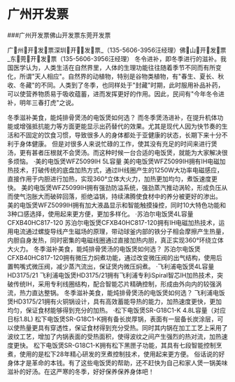﻿# 广州开发票
###广州开发票佛山开发票东莞开发票


广州开发票深圳开发票_（135-5606-3956汪经理）佛山开发票_东莞开发票（135-5606-3956汪经理）
冬令进补，即冬季进行的滋补。我国医学认为，人类生活在自然界里，人体的生理功能往往随着季节不同而有所变化，所谓&quot;天人相应&quot;。自然界的动植物，特别是谷物类植物，有&quot;春生、夏长、秋收、冬藏&quot;的不同。人类到了冬季，也同样处于&quot;封藏&quot;时期，此时服用补品补药，可以使营养物质易于吸收蕴蓄，进而发挥更好的作用。因此，民间有&quot;今年冬令进补，明年三春打虎&quot;之说。

冬季滋补美食，能炖排骨煲汤的电饭煲如何选？
而冬季煲汤进补，在提升机体功能或增强抵抗能力等方面更能显示出药替代的效果。尤其是现代人因为快节奏的生活和不固定的饮食习惯，导致很多人的身体都处于亚健康的状态，长期下来十分不利于身体健康。
但是对很多人来说忙碌的工作，使其没有充足的时间来进行煲汤，更有甚者压根就不会煲汤。而这种时候一台合适的电饭煲，就能为大家解决很多烦恼。
·美的电饭煲WFZ5099IH 5L容量
美的电饭煲WFZ5099IH拥有IH电磁加热技术，打破传统的底盘加热方式，通过IH线圈产生的1250W大功率电磁感应，直接作用于内胆进行加热，实现360°立体大火力，加热更加均匀，煮饭速度更快。
美的电饭煲WFZ5099IH拥有强劲防溢系统，强劲蒸汽推动涡轮，形成负压从而使气泡胀大而破碎回落，拒绝溢锅，持续沸腾使食材中的养分被更好的渗出。
美的电饭煲WFZ5099IH拥有加大液晶显示和智能触摸操控，同时10大特色功能和3种口感选择，使用起来更方便，更加多样化。
·苏泊尔电饭煲4L容量CFXB40HC817-120
苏泊尔电饭煲CFXB40HC817-120拥有IH电磁加热技术，运用电流通过螺旋导线产生磁场的原理，带动球釜内部的铁分子相会摩擦产生热量，内胆自身发热，同时密集的电磁线圈通过直接加热内胆，真正实现360°环绕立体大火力。
冬季滋补美食，能炖排骨煲汤的电饭煲如何选？
苏泊尔电饭煲CFXB40HC817-120拥有微压力焖煮功能，通过改变微压阀的出气结构，使用后置鸭嘴式微压阀，减少蒸汽流出，保证煲内微压焖煮。
·飞利浦电饭煲4L容量HD3175/21
飞利浦电饭煲HD3175/21拥有飞利浦专利iSpiral智芯IH加热技术，突破传统IH，采用专利线圈结构，配合智能芯片精确控制，形成由外向内的较强涡流，热力直达整锅。
冬季滋补美食，能炖排骨煲汤的电饭煲如何选？
飞利浦电饭煲HD3175/21拥有火铜锅设计，具有高效蓄能导热的能力，加热速度更快，更加均匀，保证食材能够得到充分的加热。
·松下电饭煲SR-G18C1-K 4.8L容量（对应日标1.8L)
松下电饭煲SR-G18C1-K拥有备长炭厚锅，表面有一层备长炭涂层，可以使热量更具有穿透性，保证食材得到充分受热。同时其内锅在加工工艺上采用了波纹工艺，增加了内锅表面的受热面积，使得波纹之间产生强烈的热对流，加热速度更快。
松下电饭煲SR-G18C1-K拥有松下黑匣子功能，其具有七段智能控制烹煮，使用的是松下28年精心研发的烹煮控制技术，使用起来更方便。
俗话说的好身体才是革命的本钱。有了这些电饭煲的帮助，还不赶快为自己和家人煲一锅美味滋补的好汤。在这严寒的冬季，好好保养保养身体吧！
